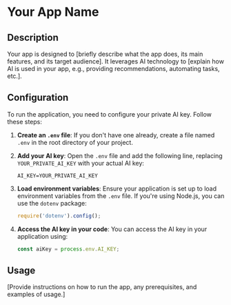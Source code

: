 # Your App Name

## Description
Your app is designed to [briefly describe what the app does, its main features, and its target audience]. It leverages AI technology to [explain how AI is used in your app, e.g., providing recommendations, automating tasks, etc.].

## Configuration

To run the application, you need to configure your private AI key. Follow these steps:

1. **Create an `.env` file**: If you don't have one already, create a file named `.env` in the root directory of your project.

2. **Add your AI key**: Open the `.env` file and add the following line, replacing `YOUR_PRIVATE_AI_KEY` with your actual AI key:
   ```
   AI_KEY=YOUR_PRIVATE_AI_KEY
   ```

3. **Load environment variables**: Ensure your application is set up to load environment variables from the `.env` file. If you're using Node.js, you can use the `dotenv` package:
   ```javascript
   require('dotenv').config();
   ```

4. **Access the AI key in your code**: You can access the AI key in your application using:
   ```javascript
   const aiKey = process.env.AI_KEY;
   ```

## Usage
[Provide instructions on how to run the app, any prerequisites, and examples of usage.]

